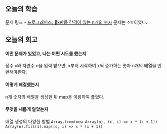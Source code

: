 ## 오늘의 학습
문제 링크 - [프로그래머스: x만큼 간격이 있는 n개의 숫자](https://school.programmers.co.kr/learn/courses/30/lessons/12954)
문제는 `수학`이었다.


## 오늘의 회고
#### 어떤 문제가 있었고, 나는 어떤 시도를 했는지
정수 x와 자연수 n을 입력 받으면, x부터 시작하여 x씩 증가하는 숫자 n개의 배열을 반환해야한다.

#### 어떻게 해결했는지
n개 숫자의 배열을 생성한 뒤 map을 이용하여 풀었다.

#### 무엇을 새롭게 알았는지
배열 생성의 다양한 방법
`Array.from(new Array(n), (c, i) => x * (i + 1))`
`Array(n).fill(1).map((c, i) => x * (i + 1))`
